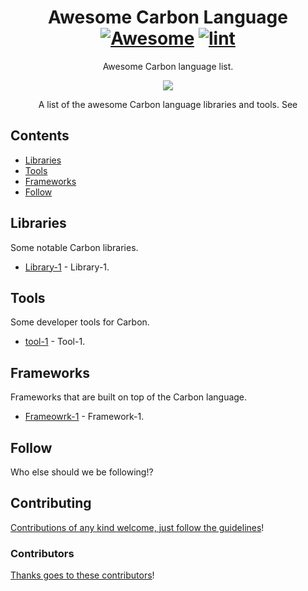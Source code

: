 <div align="center">

<!-- title -->

<!--lint ignore no-dead-urls-->

# Awesome Carbon Language [![Awesome](https://awesome.re/badge.svg)](https://awesome.re) [![lint](https://github.com/souravjamwal77/awesome-carbon-lang/actions/workflows/lint.yaml/badge.svg)](https://github.com/souravjamwal77/awesome-carbon-lang/actions/workflows/lint.yaml)

<!-- subtitle -->

Awesome Carbon language list.

<!-- image -->

<a href="https://github.com/carbon-language/carbon-lang" target="_blank" rel="noopener noreferrer">
  <img src="https://upload.wikimedia.org/wikipedia/commons/e/e1/Carbon_logo.png" />
</a>

<!-- description -->

A list of the awesome Carbon language libraries and tools. See

</div>

<!-- TOC -->


## Contents

- [Libraries](#libraries)
- [Tools](#tools)
- [Frameworks](#frameworks)
- [Follow](#follow)

<!-- CONTENT -->

## Libraries

Some notable Carbon libraries.


- [Library-1](https://github.com/carbon-language/carbon-lang) - Library-1.

## Tools

Some developer tools for Carbon.

- [tool-1](https://github.com/carbon-language/carbon-lang/blob/trunk/docs/project/contribution_tools.md#main-tools) - Tool-1.

<!-- END CONTENT -->


## Frameworks

Frameworks that are built on top of the Carbon language.

- [Frameowrk-1](https://github.com/carbon-language/carbon-lang/blob/trunk/docs/project/contribution_tools.md#optional-tools) - Framework-1.


## Follow


Who else should we be following!?



## Contributing

[Contributions of any kind welcome, just follow the guidelines](contributing.md)!

### Contributors

[Thanks goes to these contributors](https://github.com/souravjamwal77/awesome-carbon-lang/graphs/contributors)!
